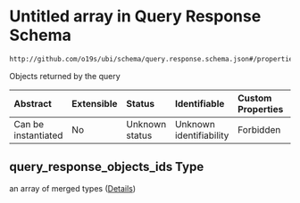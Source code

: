 # Untitled array in Query Response Schema

```txt
http://github.com/o19s/ubi/schema/query.response.schema.json#/properties/query_response_objects_ids
```

Objects returned by the query

| Abstract            | Extensible | Status         | Identifiable            | Custom Properties | Additional Properties | Access Restrictions | Defined In                                                                                  |
| :------------------ | :--------- | :------------- | :---------------------- | :---------------- | :-------------------- | :------------------ | :------------------------------------------------------------------------------------------ |
| Can be instantiated | No         | Unknown status | Unknown identifiability | Forbidden         | Allowed               | none                | [query.response.schema.json\*](../../out/query.response.schema.json "open original schema") |

## query\_response\_objects\_ids Type

an array of merged types ([Details](query-1-properties-query_response_objects_ids-items.md))
